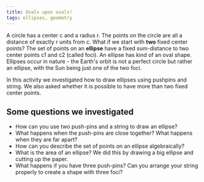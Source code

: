 ```yaml
---
title: Ovals upon ovals!
tags: ellipses, geometry
---
```


A circle has a center c and a radius r. The points on the circle are all a distance of exactly r units from c. What if we start with **two** fixed center points? The set of points on an **ellipse** have a fixed sum-distance to two center points c1 and c2 (called foci). An ellipse has kind of an oval shape. Ellipses occur in nature - the Earth's orbit is not a perfect circle but rather an ellipse, with the Sun being just one of the two foci.

In this activity we investigated how to draw ellipses using pushpins and string. We also asked whether it is possible to have more than two fixed center points.<!--more-->

## Some questions we investigated

* How can you use two push-pins and a string to draw an ellipse?
* What happens when the push-pins are close together? What happens when they are far apart?
* How can you describe the set of points on an ellipse algebraically?
* What is the area of an ellipse? We did this by drawing a big ellipse and cutting up the paper.
* What happens if you have three push-pins? Can you arrange your string properly to create a shape with three foci?
